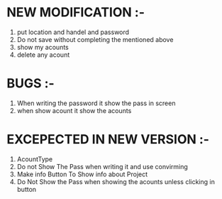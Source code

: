 # NEW MODIFICATION :-
1) put location and handel and password
2) Do not save without completing the mentioned above
3) show my acounts
4) delete any acount

# BUGS :-
1) When writing the password it show the pass in screen
2) when show acount it show the acounts

# EXCEPECTED IN NEW VERSION :-
1) AcountType
2) Do not Show The Pass when writing it and use convirming
3) Make info Button To Show info about Project
4) Do Not Show the Pass when showing the acounts unless clicking in button
